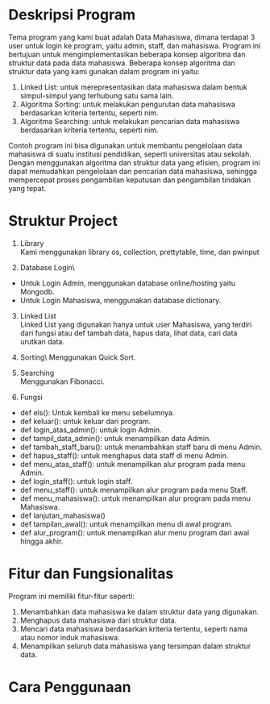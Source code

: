 # Deskripsi Program
Tema program yang kami buat adalah Data Mahasiswa, dimana terdapat 3 user untuk login ke program, yaitu admin, staff, dan mahasiswa. Program ini bertujuan untuk mengimplementasikan beberapa konsep algoritma dan struktur data pada data mahasiswa. Beberapa konsep algoritma dan struktur data yang kami gunakan dalam program ini yaitu:
1. Linked List: untuk merepresentasikan data mahasiswa dalam bentuk simpul-simpul yang terhubung satu sama lain.
2. Algoritma Sorting: untuk melakukan pengurutan data mahasiswa berdasarkan kriteria tertentu, seperti nim.
3. Algoritma Searching: untuk melakukan pencarian data mahasiswa berdasarkan kriteria tertentu, seperti nim.

Contoh program ini bisa digunakan untuk membantu pengelolaan data mahasiswa di suatu institusi pendidikan, seperti universitas atau sekolah. Dengan menggunakan algoritma dan struktur data yang efisien, program ini dapat memudahkan pengelolaan dan pencarian data mahasiswa, sehingga mempercepat proses pengambilan keputusan dan pengambilan tindakan yang tepat.


# Struktur Project
1. Library\
  Kami menggunakan library os, collection, prettytable, time, dan pwinput
  
2. Database Login\
  - Untuk Login Admin, menggunakan database online/hosting yaitu Mongodb.
  - Untuk Login Mahasiswa, menggunakan database dictionary.

3. Linked List\
  Linked List yang digunakan hanya untuk user Mahasiswa, yang terdiri dari fungsi atau def tambah data, hapus data, lihat data, cari data urutkan data.

4. Sorting\ 
  Menggunakan Quick Sort.

5. Searching\
  Menggunakan Fibonacci.

6. Fungsi
  - def els(): Untuk kembali ke menu sebelumnya.
  - def keluar(): untuk keluar dari program.
  - def login_atas_admin(): untuk login Admin.
  - def tampil_data_admin(): untuk menampilkan data Admin.
  - def tambah_staff_baru(): untuk menambahkan staff baru di menu Admin.
  - def hapus_staff(): untuk menghapus data staff di menu Admin.
  - def menu_atas_staff(): untuk menampilkan alur program pada menu Admin.
  - def login_staff(): untuk login staff.
  - def menu_staff():  untuk menampilkan alur program pada menu Staff.
  - def menu_mahasiswa(): untuk menampilkan alur program pada menu Mahasiswa.
  - def lanjutan_mahasiswa()
  - def tampilan_awal(): untuk menampilkan menu di awal program.
  - def alur_program(): untuk menampilkan alur menu program dari awal hingga akhir.

# Fitur dan Fungsionalitas
Program ini memiliki fitur-fitur seperti:
1. Menambahkan data mahasiswa ke dalam struktur data yang digunakan.
2. Menghapus data mahasiswa dari struktur data.
3. Mencari data mahasiswa berdasarkan kriteria tertentu, seperti nama atau nomor induk mahasiswa.
4. Menampilkan seluruh data mahasiswa yang tersimpan dalam struktur data.

# Cara Penggunaan
